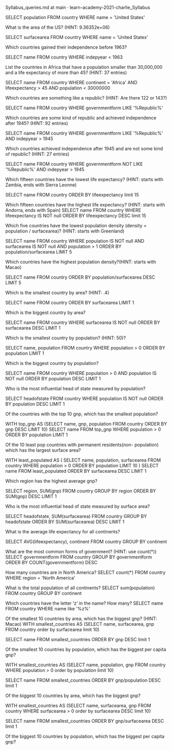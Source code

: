 
Syllabus_queries.md at main · learn-academy-2021-charlie_Syllabus

SELECT population
FROM country
WHERE name = 'United States'


What is the area of the US? (HINT: 9.36352e+06)

SELECT surfacearea
FROM country
WHERE name = 'United States'

Which countries gained their independence before 1963?

SELECT name
FROM country
WHERE indepyear < 1963

List the countries in Africa that have a population smaller than 30,000,000 and a life expectancy of more than 45? (HINT: 37 entries)

SELECT name
FROM country
WHERE continent = 'Africa'
AND lifeexpectancy > 45
AND population < 30000000

Which countries are something like a republic? (HINT: Are there 122 or 143?)

SELECT name
FROM country
WHERE governmentform LIKE '%Republic%'

Which countries are some kind of republic and achieved independence after 1945? (HINT: 92 entries)

SELECT name
FROM country
WHERE governmentform LIKE '%Republic%'
AND indepyear > 1945

Which countries achieved independence after 1945 and are not some kind of republic? (HINT: 27 entries)

SELECT name
FROM country
WHERE governmentform NOT LIKE '%Republic%'
AND indepyear > 1945

Which fifteen countries have the lowest life expectancy? (HINT: starts with Zambia, ends with Sierra Leonne)

SELECT name
FROM country
ORDER BY lifeexpectancy
limit 15

Which fifteen countries have the highest life expectancy? (HINT: starts with Andorra, ends with Spain)
SELECT name
FROM country
WHERE lifeexpectancy IS NOT null
ORDER BY lifeexpectancy DESC
limit 15

Which five countries have the lowest population density (density = population / surfacearea)? (HINT: starts with Greenland)

SELECT name
FROM country
WHERE population IS NOT null
AND surfacearea IS NOT null
AND population > 1
ORDER BY population/surfacearea
LIMIT 5


Which countries have the highest population density?(HINT: starts with Macao)

SELECT name
FROM country
ORDER BY population/surfacearea DESC
LIMIT 5

Which is the smallest country by area? (HINT: .4)

SELECT name
FROM country
ORDER BY surfacearea
LIMIT 1

Which is the biggest country by area?

SELECT name
FROM country
WHERE surfacearea IS NOT null
ORDER BY surfacearea DESC
LIMIT 1

Which is the smallest country by population? (HINT: 50)?

SELECT name, population
FROM country
WHERE population > 0
ORDER BY population
LIMIT 1

Which is the biggest country by population?

SELECT name
FROM country
WHERE population > 0
AND population IS NOT null
ORDER BY population DESC
LIMIT 1

Who is the most influential head of state measured by population?

SELECT headofstate
FROM country
WHERE population IS NOT null
ORDER BY population DESC
LIMIT 1

Of the countries with the top 10 gnp, which has the smallest population?

WITH top_gnp AS
(SELECT name, gnp, population
FROM country
ORDER BY gnp DESC
LIMIT 10)
SELECT name
FROM top_gnp
WHERE population > 0
ORDER BY population
LIMIT 1

Of the 10 least pop countries with permanent residents(non- population) which has the largest surface area?

WITH least_populated AS (
SELECT name, population, surfacearea
	FROM country
	WHERE population > 0
	ORDER BY population
	LIMIT 10
)
SELECT name FROM least_populated
ORDER BY surfacearea DESC
LIMIT 1

Which region has the highest average gnp?

SELECT region, SUM(gnp)
FROM country
GROUP BY region
ORDER BY SUM(gnp) DESC
LIMIT 1

Who is the most influential head of state measured by surface area?

SELECT headofstate, SUM(surfacearea)
FROM country
GROUP BY headofstate
ORDER BY SUM(surfacearea) DESC
LIMIT 1

What is the average life expectancy for all continents?

SELECT AVG(lifeexpectancy), continent
FROM country
GROUP BY continent


What are the most common forms of government? (HINT: use count(*))
SELECT governmentform
FROM country
GROUP BY governmentform 
ORDER BY COUNT(governmentform) DESC

How many countries are in North America?
SELECT count(*)
FROM country
WHERE region = 'North America'

What is the total population of all continents?
SELECT sum(population)
FROM country
GROUP BY continent

Which countries have the letter ‘z’ in the name? How many?
SELECT name
FROM country
WHERE name like '%z%'

Of the smallest 10 countries by area, which has the biggest gnp? (HINT: Macao)
WITH smallest_countries AS (SELECT name, surfacearea, gnp
FROM country
order by surfacearea
limit 10)

SELECT name
FROM smallest_countries
ORDER BY gnp DESC
limit 1


Of the smallest 10 countries by population, which has the biggest per capita gnp?


WITH smallest_countries AS (SELECT name, population, gnp
FROM country
WHERE population > 0
order by population
limit 10)

SELECT name 
FROM smallest_countries
ORDER BY gnp/population DESC
limit 1


Of the biggest 10 countries by area, which has the biggest gnp?

WITH smallest_countries AS (SELECT name, surfacearea, gnp
FROM country
WHERE surfacearea > 0
order by surfacearea DESC
limit 10)

SELECT name 
FROM smallest_countries
ORDER BY gnp/surfacearea DESC
limit 1

Of the biggest 10 countries by population, which has the biggest per capita gnp?
